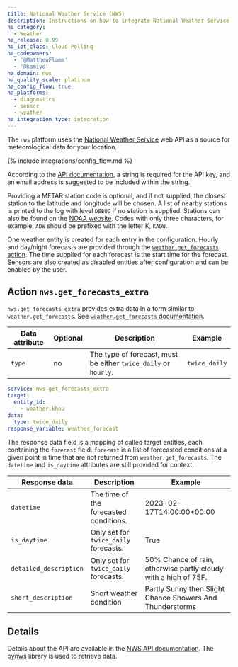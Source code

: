 ```yaml
---
title: National Weather Service (NWS)
description: Instructions on how to integrate National Weather Service data within Home Assistant.
ha_category:
  - Weather
ha_release: 0.99
ha_iot_class: Cloud Polling
ha_codeowners:
  - '@MatthewFlamm'
  - '@kamiyo'
ha_domain: nws
ha_quality_scale: platinum
ha_config_flow: true
ha_platforms:
  - diagnostics
  - sensor
  - weather
ha_integration_type: integration
---
```


The `nws` platform uses the [National Weather Service](https://www.weather.gov) web API as a source for meteorological data for your location.

{% include integrations/config_flow.md %}

According to the [API documentation](https://www.weather.gov/documentation/services-web-api/), a string is required for the API key, and an email address is suggested to be included within the string.

Providing a METAR station code is optional, and if not supplied, the closest station to the latitude and longitude will be chosen. A list of nearby stations is printed to the log with level `DEBUG` if no station is supplied. Stations can also be found on the [NOAA website](https://www.cnrfc.noaa.gov/metar.php). Codes with only three characters, for example, `ADW` should be prefixed with the letter K, `KADW`.

One weather entity is created for each entry in the configuration. Hourly and day/night forecasts are provided through the [`weather.get_forecasts` action](/integrations/weather/action--weatherget_forecasts). The time supplied for each forecast is the start time for the forecast. Sensors are also created as disabled entities after configuration and can be enabled by the user.

## Action `nws.get_forecasts_extra` 

`nws.get_forecasts_extra` provides extra data in a form similar to `weather.get_forecasts`. See [`weather.get_forecasts` documentation](/integrations/weather/action--weatherget_forecasts).

| Data attribute | Optional | Description | Example |
| ---------------------- | -------- | ----------- | --------|
| `type` | no | The type of forecast, must be either `twice_daily` or `hourly`. | `twice_daily` |

```yaml
service: nws.get_forecasts_extra
target:
  entity_id:
    - weather.khou
data:
  type: twice_daily
response_variable: weather_forecast
```

The response data field is a mapping of called target entities, each containing the `forecast` field.
`forecast` is a list of forecasted conditions at a given point in time that are not returned from `weather.get_forecasts`.  The `datetime` and `is_daytime` attributes are still provided for context.

| Response data | Description | Example |
| ---------------------- | ----------- | -------- |
| `datetime` | The time of the forecasted conditions. | 2023-02-17T14:00:00+00:00 |
| `is_daytime` | Only set for `twice_daily` forecasts. | True |
| `detailed_description` | Only set for `twice_daily` forecasts. | 50% Chance of rain, otherwise partly cloudy with a high of 75F. |
| `short_description` | Short weather condition | Partly Sunny then Slight Chance Showers And Thunderstorms |

## Details

Details about the API are available in the [NWS API documentation](https://www.weather.gov/documentation/services-web-api). The [pynws](https://github.com/MatthewFlamm/pynws) library is used to retrieve data.
